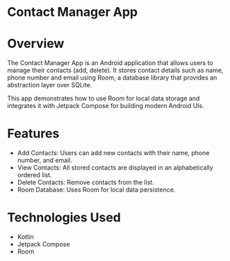 # Contact Manager App

# Overview
The Contact Manager App is an Android application that allows users to manage their contacts (add, delete). It stores contact details such as name, phone number and email using Room, a database library that provides an abstraction layer over SQLite.

This app demonstrates how to use Room for local data storage and integrates it with Jetpack Compose for building modern Android UIs.

# Features
- Add Contacts: Users can add new contacts with their name, phone number, and email.
- View Contacts: All stored contacts are displayed in an alphabetically ordered list.
- Delete Contacts: Remove contacts from the list.
- Room Database: Uses Room for local data persistence.

# Technologies Used
- Kotlin
- Jetpack Compose
- Room
